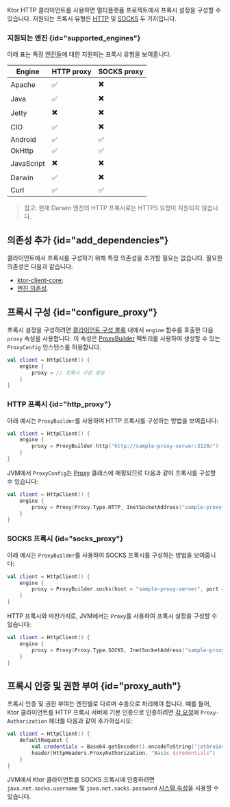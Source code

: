 [//]: # (title: 프록시)

<show-structure for="chapter" depth="2"/>

Ktor HTTP 클라이언트를 사용하면 멀티플랫폼 프로젝트에서 프록시 설정을 구성할 수 있습니다. 지원되는 프록시 유형은 [HTTP](https://en.wikipedia.org/wiki/Proxy_server#Web_proxy_servers) 및 [SOCKS](https://en.wikipedia.org/wiki/SOCKS) 두 가지입니다.

### 지원되는 엔진 {id="supported_engines"}

아래 표는 특정 [엔진들](client-engines.md)에 대한 지원되는 프록시 유형을 보여줍니다.

| Engine     | HTTP proxy | SOCKS proxy |
|------------|------------|-------------|
| Apache     | ✅          |   ✖️         |
| Java       | ✅          |   ✖️         |
| Jetty      | ✖️          |   ✖️         |
| CIO        | ✅          |   ✖️         |
| Android    | ✅          |   ✅         |
| OkHttp     | ✅          |   ✅         |
| JavaScript | ✖️          |   ✖️         |
| Darwin     | ✅          |   ✖️          |
| Curl       | ✅          |   ✅         |

> 참고: 현재 Darwin 엔진의 HTTP 프록시로는 HTTPS 요청이 지원되지 않습니다.

## 의존성 추가 {id="add_dependencies"}

클라이언트에서 프록시를 구성하기 위해 특정 의존성을 추가할 필요는 없습니다. 필요한 의존성은 다음과 같습니다:
- [ktor-client-core](client-dependencies.md#client-dependency);
- [엔진 의존성](client-dependencies.md#engine-dependency).

## 프록시 구성 {id="configure_proxy"}

프록시 설정을 구성하려면 [클라이언트 구성 블록](client-create-and-configure.md#configure-client) 내에서 `engine` 함수를 호출한 다음 `proxy` 속성을 사용합니다.
이 속성은 [ProxyBuilder](https://api.ktor.io/ktor-client/ktor-client-core/io.ktor.client.engine/-proxy-builder/index.html) 팩토리를 사용하여 생성할 수 있는 `ProxyConfig` 인스턴스를 허용합니다.

```kotlin
val client = HttpClient() {
    engine {
        proxy = // 프록시 구성 생성
    }
}
```

### HTTP 프록시 {id="http_proxy"}

아래 예시는 `ProxyBuilder`를 사용하여 HTTP 프록시를 구성하는 방법을 보여줍니다:

```kotlin
val client = HttpClient() {
    engine {
        proxy = ProxyBuilder.http("http://sample-proxy-server:3128/")
    }
}
```

JVM에서 `ProxyConfig`는 [Proxy](https://docs.oracle.com/javase/7/docs/api/java/lang/reflect/Proxy.html) 클래스에 매핑되므로 다음과 같이 프록시를 구성할 수 있습니다:

```kotlin
val client = HttpClient() {
    engine {
        proxy = Proxy(Proxy.Type.HTTP, InetSocketAddress("sample-proxy-server", 3128))
    }
}
```

### SOCKS 프록시 {id="socks_proxy"}

아래 예시는 `ProxyBuilder`를 사용하여 SOCKS 프록시를 구성하는 방법을 보여줍니다:

```kotlin
val client = HttpClient() {
    engine {
        proxy = ProxyBuilder.socks(host = "sample-proxy-server", port = 1080)
    }
}
```

HTTP 프록시와 마찬가지로, JVM에서는 `Proxy`를 사용하여 프록시 설정을 구성할 수 있습니다:

```kotlin
val client = HttpClient() {
    engine {
        proxy = Proxy(Proxy.Type.SOCKS, InetSocketAddress("sample-proxy-server", 1080))
    }
}
```

## 프록시 인증 및 권한 부여 {id="proxy_auth"}

프록시 인증 및 권한 부여는 엔진별로 다르며 수동으로 처리해야 합니다.
예를 들어, Ktor 클라이언트를 HTTP 프록시 서버에 기본 인증으로 인증하려면 [각 요청](client-default-request.md)에 `Proxy-Authorization` 헤더를 다음과 같이 추가하십시오:

```kotlin
val client = HttpClient() {
    defaultRequest {
        val credentials = Base64.getEncoder().encodeToString("jetbrains:foobar".toByteArray())
        header(HttpHeaders.ProxyAuthorization, "Basic $credentials")
    }
}
```

JVM에서 Ktor 클라이언트를 SOCKS 프록시에 인증하려면 `java.net.socks.username` 및 `java.net.socks.password` [시스템 속성](https://docs.oracle.com/javase/7/docs/api/java/net/doc-files/net-properties.html)을 사용할 수 있습니다.